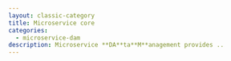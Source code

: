 ```yaml
---
layout: classic-category
title: Microservice core
categories:
  - microservice-dam
description: Microservice **DA**ta**M**anagement provides ..
---
```

